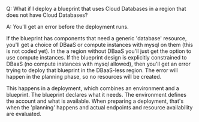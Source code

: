 Q: What if I deploy a blueprint that uses Cloud Databases in a region that does not have Cloud Databases?

A: You'll get an error before the deployment runs.

If the blueprint has components that need a generic 'database' resource, you'll get a choice of DBaaS or compute instances with mysql on them (this is not coded yet). In the a region without DBaaS you'll just get the option to use compute instances. If the blueprint design is explicitly constrained to DBaaS (no compute instances with mysql allowed), then you'll get an error trying to deploy that blueprint in the DBaaS-less region. The error will happen in the planning phase, so no resources will be created.

This happens in a deployment, which combines an environment and a blueprint. The blueprint declares what it needs. The environment defines the account and what is available. When preparing a deployment, that's when the 'planning' happens and actual endpoints and resource availability are evaluated.

